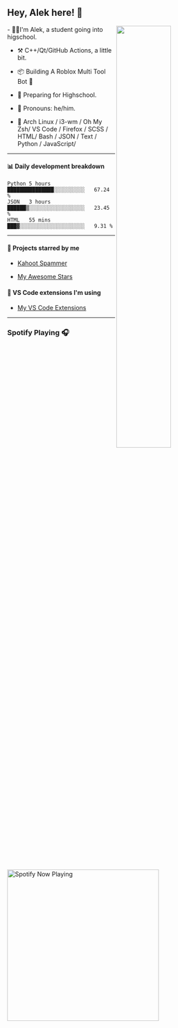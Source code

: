 ## Hey, Alek here! :wave:

<img align="right" width="50%" src="https://github.com/Alektherblxdev/Github-Stats/blob/master/generated/overview.svg">
-   👨‍💻I'm Alek, a student going into higschool. 

-   :hammer_and_pick: C++/Qt/GitHub Actions, a little bit.

-   :package: Building A Roblox Multi Tool Bot :eyes:

-   :seedling: Preparing for Highschool.

-   :man: Pronouns: he/him.

-   :pencil: Arch Linux / i3-wm / Oh My Zsh/ VS Code / Firefox / SCSS / HTML/ Bash / JSON / Text / Python / JavaScript/

---


#### :bar_chart: Daily development breakdown

<!--START_SECTION:waka-->
```text
Python 5 hours         ███████████████░░░░░░░░░░   67.24 % 
JSON   3 hours         ██████▒░░░░░░░░░░░░░░░░░░   23.45 % 
HTML   55 mins         ███▓░░░░░░░░░░░░░░░░░░░░░   9.31 % 
```
<!--END_SECTION:waka-->

---

#### :star2: Projects starred by me

- [Kahoot Spammer](KahootSpammer.md)

- [My Awesome Stars](AWESOME-STARS.md)


#### :wrench: VS Code extensions I'm using

- [My VS Code Extensions](MY-VSCODE-EXTENSIONS.md)

---

### Spotify Playing 🎧

[<img src="https://spotify-now-playing-ecru-kappa.vercel.app/api/spotify-playing" alt="Spotify Now Playing" width="350" />](https://open.spotify.com/user/2yaxc17cthzjy4tu2evlvjt1d)

